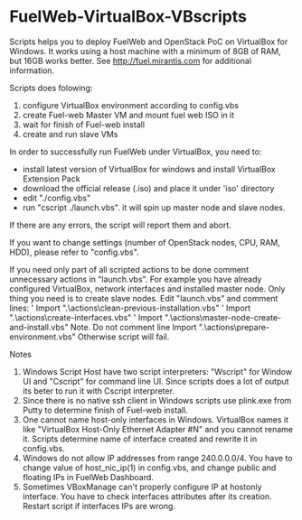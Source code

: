 FuelWeb-VirtualBox-VBscripts
============================

Scripts helps you to deploy FuelWeb and OpenStack PoC on VirtualBox for Windows.
It works using a host machine with a minimum of 8GB of RAM, but 16GB works better. 
See http://fuel.mirantis.com for additional information.

Scripts does folowing:
 1. configure VirtualBox environment according to config.vbs
 2. create Fuel-web Master VM and mount fuel web ISO in it
 3. wait for finish of Fuel-web install
 4. create and run slave VMs

In order to successfully run FuelWeb under VirtualBox, you need to:
- install latest version of VirtualBox for windows and install VirtualBox Extension Pack
- download the official release (.iso) and place it under 'iso' directory
- edit "./config.vbs" 
- run "cscript ./launch.vbs". it will spin up master node and slave nodes.

If there are any errors, the script will report them and abort.

If you want to change settings (number of OpenStack nodes, CPU, RAM, HDD), please refer to "config.vbs".

If you need only part of all scripted actions to be done comment unnecessary actions in "launch.vbs". 
For example you have already configured VirtualBox, network interfaces and installed master node. 
Only thing you need is to create slave nodes. Edit "launch.vbs" and comment lines:
' Import ".\actions\clean-previous-installation.vbs"
' Import ".\actions\create-interfaces.vbs"
' Import ".\actions\master-node-create-and-install.vbs"
Note. Do not comment line Import ".\actions\prepare-environment.vbs" Otherwise script will fail.

Notes
 1. Windows Script Host have two script interpreters: "Wscript" for Window UI and "Cscript" for command line UI. Since scripts does a lot of output its beter to run it with Cscript interpreter.
 2. Since there is no native ssh client in Windows scripts use plink.exe from Putty to determine finish of Fuel-web install.
 3. One cannot name host-only interfaces in Windows. VirtualBox names it like "VirtualBox Host-Only Ethernet Adapter #N"  and you cannot rename it. Scripts determine name of interface created and rewrite it in config.vbs.
 4. Windows do not allow IP addresses from range 240.0.0.0/4. You have to change value of host_nic_ip(1) in config.vbs, and change public and floating IPs in FuelWeb Dashboard.
 5. Sometimes VBoxManage can't properly configure IP at hostonly interface. You have to check interfaces attributes after its creation. Restart script if interfaces IPs are wrong.